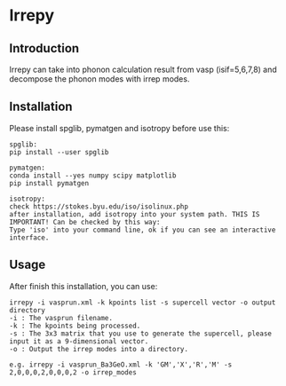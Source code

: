 # Irrepy

## Introduction
Irrepy can take into phonon calculation result from vasp (isif=5,6,7,8) and decompose the phonon modes with irrep modes.


## Installation
Please install spglib, pymatgen and isotropy before use this:

	spglib:
	pip install --user spglib
	
	pymatgen:
	conda install --yes numpy scipy matplotlib
	pip install pymatgen
	
	isotropy:
	check https://stokes.byu.edu/iso/isolinux.php
	after installation, add isotropy into your system path. THIS IS IMPORTANT! Can be checked by this way:
	Type 'iso' into your command line, ok if you can see an interactive interface.

## Usage
After finish this installation, you can use:

	irrepy -i vasprun.xml -k kpoints list -s supercell vector -o output directory
	-i : The vasprun filename.
	-k : The kpoints being processed.
	-s : The 3x3 matrix that you use to generate the supercell, please input it as a 9-dimensional vector.
	-o : Output the irrep modes into a directory.

	e.g. irrepy -i vasprun_Ba3GeO.xml -k 'GM','X','R','M' -s 2,0,0,0,2,0,0,0,2 -o irrep_modes
